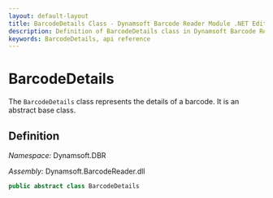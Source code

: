 ```yaml
---
layout: default-layout
title: BarcodeDetails Class - Dynamsoft Barcode Reader Module .NET Edition API Reference
description: Definition of BarcodeDetails class in Dynamsoft Barcode Reader Module .NET Edition.
keywords: BarcodeDetails, api reference
---
```


# BarcodeDetails

The `BarcodeDetails` class represents the details of a barcode. It is an abstract base class.

## Definition

*Namespace:* Dynamsoft.DBR

*Assembly:* Dynamsoft.BarcodeReader.dll

```csharp
public abstract class BarcodeDetails
```
